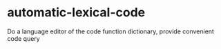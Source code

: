 # automatic-lexical-code
Do a language editor of the code function dictionary, provide convenient code query

